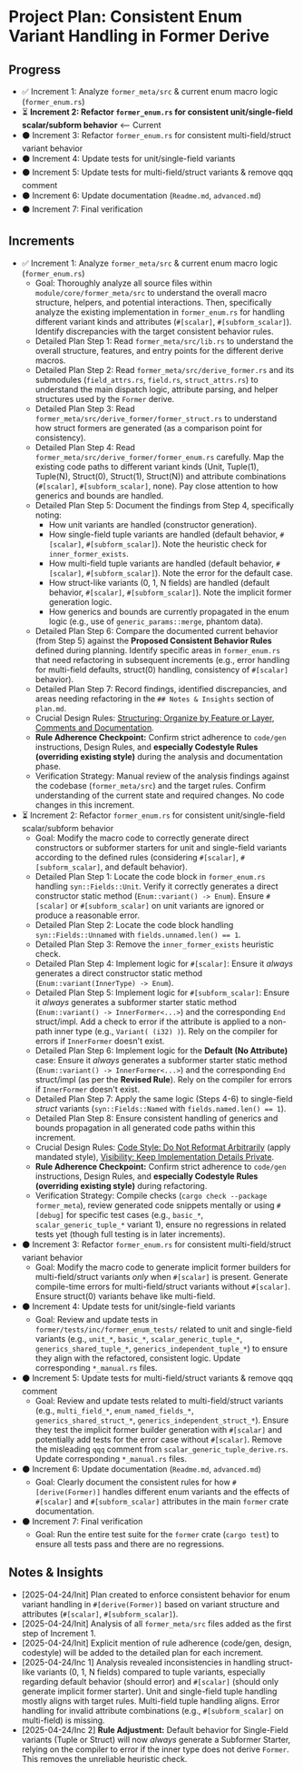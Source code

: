 # Project Plan: Consistent Enum Variant Handling in Former Derive

## Progress

*   ✅ Increment 1: Analyze `former_meta/src` & current enum macro logic (`former_enum.rs`)
*   ⏳ **Increment 2: Refactor `former_enum.rs` for consistent unit/single-field scalar/subform behavior** <-- Current
*   ⚫ Increment 3: Refactor `former_enum.rs` for consistent multi-field/struct variant behavior
*   ⚫ Increment 4: Update tests for unit/single-field variants
*   ⚫ Increment 5: Update tests for multi-field/struct variants & remove qqq comment
*   ⚫ Increment 6: Update documentation (`Readme.md`, `advanced.md`)
*   ⚫ Increment 7: Final verification

## Increments

*   ✅ Increment 1: Analyze `former_meta/src` & current enum macro logic (`former_enum.rs`)
    *   Goal: Thoroughly analyze all source files within `module/core/former_meta/src` to understand the overall macro structure, helpers, and potential interactions. Then, specifically analyze the existing implementation in `former_enum.rs` for handling different variant kinds and attributes (`#[scalar]`, `#[subform_scalar]`). Identify discrepancies with the target consistent behavior rules.
    *   Detailed Plan Step 1: Read `former_meta/src/lib.rs` to understand the overall structure, features, and entry points for the different derive macros.
    *   Detailed Plan Step 2: Read `former_meta/src/derive_former.rs` and its submodules (`field_attrs.rs`, `field.rs`, `struct_attrs.rs`) to understand the main dispatch logic, attribute parsing, and helper structures used by the `Former` derive.
    *   Detailed Plan Step 3: Read `former_meta/src/derive_former/former_struct.rs` to understand how struct formers are generated (as a comparison point for consistency).
    *   Detailed Plan Step 4: Read `former_meta/src/derive_former/former_enum.rs` carefully. Map the existing code paths to different variant kinds (Unit, Tuple(1), Tuple(N), Struct(0), Struct(1), Struct(N)) and attribute combinations (`#[scalar]`, `#[subform_scalar]`, none). Pay close attention to how generics and bounds are handled.
    *   Detailed Plan Step 5: Document the findings from Step 4, specifically noting:
        *   How unit variants are handled (constructor generation).
        *   How single-field tuple variants are handled (default behavior, `#[scalar]`, `#[subform_scalar]`). Note the heuristic check for `inner_former_exists`.
        *   How multi-field tuple variants are handled (default behavior, `#[scalar]`, `#[subform_scalar]`). Note the error for the default case.
        *   How struct-like variants (0, 1, N fields) are handled (default behavior, `#[scalar]`, `#[subform_scalar]`). Note the implicit former generation logic.
        *   How generics and bounds are currently propagated in the enum logic (e.g., use of `generic_params::merge`, phantom data).
    *   Detailed Plan Step 6: Compare the documented current behavior (from Step 5) against the **Proposed Consistent Behavior Rules** defined during planning. Identify specific areas in `former_enum.rs` that need refactoring in subsequent increments (e.g., error handling for multi-field defaults, struct(0) handling, consistency of `#[scalar]` behavior).
    *   Detailed Plan Step 7: Record findings, identified discrepancies, and areas needing refactoring in the `## Notes & Insights` section of `plan.md`.
    *   Crucial Design Rules: [Structuring: Organize by Feature or Layer](#structuring-organize-by-feature-or-layer), [Comments and Documentation](#comments-and-documentation).
    *   **Rule Adherence Checkpoint:** Confirm strict adherence to `code/gen` instructions, Design Rules, and **especially Codestyle Rules (overriding existing style)** during the analysis and documentation phase.
    *   Verification Strategy: Manual review of the analysis findings against the codebase (`former_meta/src`) and the target rules. Confirm understanding of the current state and required changes. No code changes in this increment.
*   ⏳ Increment 2: Refactor `former_enum.rs` for consistent unit/single-field scalar/subform behavior
    *   Goal: Modify the macro code to correctly generate direct constructors or subformer starters for unit and single-field variants according to the defined rules (considering `#[scalar]`, `#[subform_scalar]`, and default behavior).
    *   Detailed Plan Step 1: Locate the code block in `former_enum.rs` handling `syn::Fields::Unit`. Verify it correctly generates a direct constructor static method (`Enum::variant() -> Enum`). Ensure `#[scalar]` or `#[subform_scalar]` on unit variants are ignored or produce a reasonable error.
    *   Detailed Plan Step 2: Locate the code block handling `syn::Fields::Unnamed` with `fields.unnamed.len() == 1`.
    *   Detailed Plan Step 3: Remove the `inner_former_exists` heuristic check.
    *   Detailed Plan Step 4: Implement logic for `#[scalar]`: Ensure it *always* generates a direct constructor static method (`Enum::variant(InnerType) -> Enum`).
    *   Detailed Plan Step 5: Implement logic for `#[subform_scalar]`: Ensure it *always* generates a subformer starter static method (`Enum::variant() -> InnerFormer<...>`) and the corresponding `End` struct/impl. Add a check to error if the attribute is applied to a non-path inner type (e.g., `Variant( (i32) )`). Rely on the compiler for errors if `InnerFormer` doesn't exist.
    *   Detailed Plan Step 6: Implement logic for the **Default (No Attribute)** case: Ensure it *always* generates a subformer starter static method (`Enum::variant() -> InnerFormer<...>`) and the corresponding `End` struct/impl (as per the **Revised Rule**). Rely on the compiler for errors if `InnerFormer` doesn't exist.
    *   Detailed Plan Step 7: Apply the same logic (Steps 4-6) to single-field *struct* variants (`syn::Fields::Named` with `fields.named.len() == 1`).
    *   Detailed Plan Step 8: Ensure consistent handling of generics and bounds propagation in all generated code paths within this increment.
    *   Crucial Design Rules: [Code Style: Do Not Reformat Arbitrarily](#code-style-do-not-reformat-arbitrarily) (apply mandated style), [Visibility: Keep Implementation Details Private](#visibility-keep-implementation-details-private).
    *   **Rule Adherence Checkpoint:** Confirm strict adherence to `code/gen` instructions, Design Rules, and **especially Codestyle Rules (overriding existing style)** during refactoring.
    *   Verification Strategy: Compile checks (`cargo check --package former_meta`), review generated code snippets mentally or using `#[debug]` for specific test cases (e.g., `basic_*`, `scalar_generic_tuple_*` variant 1), ensure no regressions in related tests yet (though full testing is in later increments).
*   ⚫ Increment 3: Refactor `former_enum.rs` for consistent multi-field/struct variant behavior
    *   Goal: Modify the macro code to generate implicit former builders for multi-field/struct variants *only* when `#[scalar]` is present. Generate compile-time errors for multi-field/struct variants without `#[scalar]`. Ensure struct(0) variants behave like multi-field.
*   ⚫ Increment 4: Update tests for unit/single-field variants
    *   Goal: Review and update tests in `former/tests/inc/former_enum_tests/` related to unit and single-field variants (e.g., `unit_*`, `basic_*`, `scalar_generic_tuple_*`, `generics_shared_tuple_*`, `generics_independent_tuple_*`) to ensure they align with the refactored, consistent logic. Update corresponding `*_manual.rs` files.
*   ⚫ Increment 5: Update tests for multi-field/struct variants & remove qqq comment
    *   Goal: Review and update tests related to multi-field/struct variants (e.g., `multi_field_*`, `enum_named_fields_*`, `generics_shared_struct_*`, `generics_independent_struct_*`). Ensure they test the implicit former builder generation with `#[scalar]` and potentially add tests for the error case without `#[scalar]`. Remove the misleading `qqq` comment from `scalar_generic_tuple_derive.rs`. Update corresponding `*_manual.rs` files.
*   ⚫ Increment 6: Update documentation (`Readme.md`, `advanced.md`)
    *   Goal: Clearly document the consistent rules for how `#[derive(Former)]` handles different enum variants and the effects of `#[scalar]` and `#[subform_scalar]` attributes in the main `former` crate documentation.
*   ⚫ Increment 7: Final verification
    *   Goal: Run the entire test suite for the `former` crate (`cargo test`) to ensure all tests pass and there are no regressions.

## Notes & Insights

*   [2025-04-24/Init] Plan created to enforce consistent behavior for enum variant handling in `#[derive(Former)]` based on variant structure and attributes (`#[scalar]`, `#[subform_scalar]`).
*   [2025-04-24/Init] Analysis of all `former_meta/src` files added as the first step of Increment 1.
*   [2025-04-24/Init] Explicit mention of rule adherence (code/gen, design, codestyle) will be added to the detailed plan for each increment.
*   [2025-04-24/Inc 1] Analysis revealed inconsistencies in handling struct-like variants (0, 1, N fields) compared to tuple variants, especially regarding default behavior (should error) and `#[scalar]` (should only generate implicit former starter). Unit and single-field tuple handling mostly aligns with target rules. Multi-field tuple handling aligns. Error handling for invalid attribute combinations (e.g., `#[subform_scalar]` on multi-field) is missing.
*   [2025-04-24/Inc 2] **Rule Adjustment:** Default behavior for Single-Field variants (Tuple or Struct) will now *always* generate a Subformer Starter, relying on the compiler to error if the inner type does not derive `Former`. This removes the unreliable heuristic check.